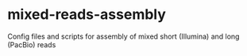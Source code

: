 mixed-reads-assembly
====================

Config files and scripts for assembly of mixed short (Illumina) and long (PacBio) reads
